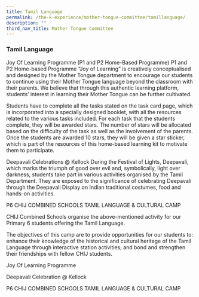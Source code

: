 ```yaml
---
title: Tamil Language
permalink: /the-k-experience/mother-tongue-committee/tamillanguage/
description: ""
third_nav_title: Mother Tongue Committee
---
```

<h3>Tamil Language</h3>

Joy Of Learning Programme
(P1 and P2 Home-Based Programme)
P1 and P2 Home-based Programme “Joy of Learning” is creatively conceptualised and designed by the Mother Tongue department to encourage our students to continue using their Mother Tongue language beyond the classroom with their parents. We believe that through this authentic learning platform, students’ interest in learning their Mother Tongue can be further cultivated.


Students have to complete all the tasks stated on the task card page, which is incorporated into a specially designed booklet, with all the resources related to the various tasks included. For each task that the students complete, they will be awarded stars. The number of stars will be allocated based on the difficulty of the task as well as the involvement of the parents. Once the students are awarded 10 stars, they will be given a star sticker, which is part of the resources of this home-based learning kit to motivate them to participate. 

Deepavali Celebrations @ Kellock 
During the Festival of Lights, Deepavali, which marks the triumph of good over evil and, symbolically, light over darkness, students take part in various activities organised by the Tamil Department. They are exposed to the significance  of celebrating Deepavali through the Deepavali Display on Indian traditional costumes, food and hands-on activities. 


P6 CHIJ COMBINED SCHOOLS TAMIL LANGUAGE & CULTURAL CAMP

CHIJ Combined Schools organise the above-mentioned activity for our Primary 6 students offering the Tamil Language. 


The objectives of this camp are to provide opportunities for our students to: 
enhance their knowledge of the historical and cultural heritage of the Tamil Language through interactive station activities; and 
bond and strengthen their friendships with fellow CHIJ students.


Joy Of Learning Programme

Deepavali Celebration @ Kellock


P6 CHIJ COMBINED SCHOOLS TAMIL LANGUAGE & CULTURAL CAMP
